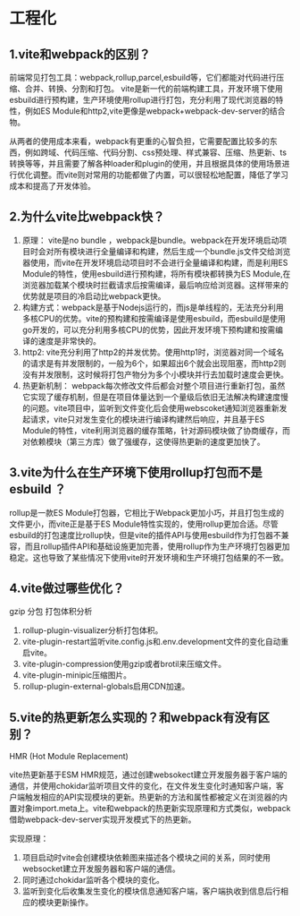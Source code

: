 # 工程化

## 1.vite和webpack的区别？

前端常见打包工具：webpack,rollup,parcel,esbuild等，它们都能对代码进行压缩、合并、转换、分割和打包。
vite是新一代的前端构建工具，开发环境下使用esbuild进行预构建，生产环境使用rollup进行打包，充分利用了现代浏览器的特性，例如ES Module和http2,vite更像是webpack+webpack-dev-server的结合物。

从两者的使用成本来看，webpack有更重的心智负担，它需要配置比较多的东西，例如跨域、代码压缩、代码分割、css预处理、样式兼容、压缩、热更新、ts转换等等，并且需要了解各种loader和plugin的使用，并且根据具体的使用场景进行优化调整。而vite则对常用的功能都做了内置，可以很轻松地配置，降低了学习成本和提高了开发体验。

## 2.为什么vite比webpack快？

1. 原理： vite是no bundle ，webpack是bundle。webpack在开发环境启动项目时会对所有模块进行全量编译和构建，然后生成一个bundle.js文件交给浏览器使用，而vite在开发环境启动项目时不会进行全量编译和构建，而是利用ES Module的特性，使用esbuild进行预构建，将所有模块都转换为ES Module,在浏览器加载某个模块时拦截请求后按需编译，最后响应给浏览器。这样带来的优势就是项目的冷启动比webpack更快。
2. 构建方式：webpack是基于Nodejs运行的，而js是单线程的，无法充分利用多核CPU的优势。vite的预构建和按需编译是使用esbuild，而esbuild是使用go开发的，可以充分利用多核CPU的优势，因此开发环境下预构建和按需编译的速度是非常快的。
3. http2: vite充分利用了http2的并发优势。使用http1时，浏览器对同一个域名的请求是有并发限制的，一般为6个，如果超出6个就会出现阻塞，而http2则没有并发限制，这时候将打包产物分为多个小模块并行去加载时速度会更快。
4. 热更新机制： webpack每次修改文件后都会对整个项目进行重新打包，虽然它实现了缓存机制，但是在项目体量达到一个量级后依旧无法解决构建速度慢的问题。vite项目中，监听到文件变化后会使用webscoket通知浏览器重新发起请求，vite只对发生变化的模块进行编译构建然后响应，并且基于ES Module的特性，vite利用浏览器的缓存策略，针对源码模块做了协商缓存，而对依赖模块（第三方库）做了强缓存，这使得热更新的速度更加快了。

## 3.vite为什么在生产环境下使用rollup打包而不是esbuild ？

rollup是一款ES Module打包器，它相比于Webpack更加小巧，并且打包生成的文件更小，而vite正是基于ES Module特性实现的，使用rollup更加合适。尽管esbuild的打包速度比rollup快，但是vite的插件API与使用esbuild作为打包器不兼容，而且rollup插件API和基础设施更加完善，使用rollup作为生产环境打包器更加稳定。这也导致了某些情况下使用vite时开发环境和生产环境打包结果的不一致。

## 4.vite做过哪些优化？

gzip 分包 打包体积分析

1. rollup-plugin-visualizer分析打包体积。
2. vite-plugin-restart监听vite.config.js和.env.development文件的变化自动重启vite。
3. vite-plugin-compression使用gzip或者brotil来压缩文件。
4. vite-plugin-minipic压缩图片。
5. rollup-plugin-external-globals启用CDN加速。

## 5.vite的热更新怎么实现的？和webpack有没有区别？

HMR (Hot Module Replacement)

vite热更新基于ESM HMR规范，通过创建websokect建立开发服务器于客户端的通信，并使用chokidar监听项目文件的变化，在文件发生变化时通知客户端，客户端触发相应的API实现模块的更新。热更新的方法和属性都被定义在浏览器的内置对象import.meta上。vite和webpack的热更新实现原理和方式类似，webpack借助webpack-dev-server实现开发模式下的热更新。

实现原理：

1. 项目启动时vite会创建模块依赖图来描述各个模块之间的关系，同时使用websocket建立开发服务器和客户端的通信。
2. 同时通过chokidar监听各个模块的变化。
3. 监听到变化后收集发生变化的模块信息通知客户端，客户端执收到信息后行相应的模块更新操作。